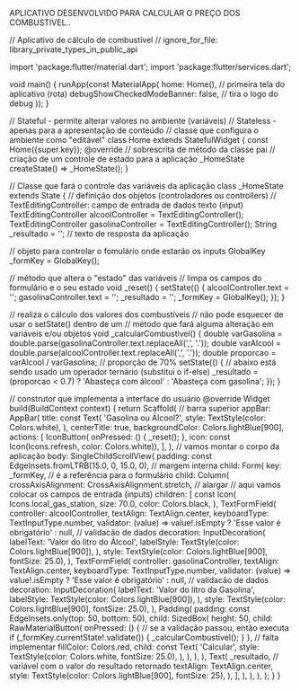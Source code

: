 APLICATIVO DESENVOLVIDO PARA CALCULAR O PREÇO DOS COMBUSTIVEL..

// Aplicativo de cálculo de combustível
// ignore_for_file: library_private_types_in_public_api

import 'package:flutter/material.dart';
import 'package:flutter/services.dart';

void main() {
  runApp(const MaterialApp(
    home: Home(), // primeira tela do aplicativo (rota)
    debugShowCheckedModeBanner: false, // tira o logo do debug
  ));
}

// Stateful  - permite alterar valores no ambiente (variáveis)
// Stateless - apenas para a apresentação de conteúdo
// classe que configura o ambiente como "editável"
class Home extends StatefulWidget {
  const Home({super.key});
  @override // sobrescrita de método da classe pai
  // criação de um controle de estado para a aplicação
  _HomeState createState() => _HomeState();
}

// Classe que fará o controle das variáveis da aplicação
class _HomeState extends State<Home> {
  // definição dos objetos (controladores ou controllers)
  // TextEditingController: campo de entrada de dados texto (input)
  TextEditingController alcoolController = TextEditingController();
  TextEditingController gasolinaController = TextEditingController();
  String _resultado = ''; // texto de resposta da aplicação

  // objeto para controlar o fomulário onde estarão os inputs
  GlobalKey<FormState> _formKey = GlobalKey<FormState>();

  // método que altera o "estado" das variáveis
  // limpa os campos do formulário e o seu estado
  void _reset() {
    setState(() {
      alcoolController.text = '';
      gasolinaController.text = '';
      _resultado = '';
      _formKey = GlobalKey<FormState>();
    });
  }

  // realiza o cálculo dos valores dos combustíveis
  // não pode esquecer de usar o setState() dentro de um
  // método que fará alguma alteração em variáveis e/ou objetos
  void _calcularCombustivel() {
    double varGasolina =
        double.parse(gasolinaController.text.replaceAll(',', '.'));
    double varAlcool = double.parse(alcoolController.text.replaceAll(',', '.'));
    double proporcao = varAlcool / varGasolina; // proporção de 70%
    setState(() {
      // abaixo está sendo usado um operador ternário (substitui o if-else)
      _resultado =
          (proporcao < 0.7) ? 'Abasteça com álcool' : 'Abasteça com gasolina';
    });
  }

  // construtor que implementa a interface do usuário
  @override
  Widget build(BuildContext context) {
    return Scaffold(
      // barra superior
      appBar: AppBar(
        title: const Text(
          'Gasolina ou Álcool?',
          style: TextStyle(color: Colors.white),
        ),
        centerTitle: true,
        backgroundColor: Colors.lightBlue[900],
        actions: <Widget>[
          IconButton(
              onPressed: () {
                _reset();
              },
              icon: const Icon(Icons.refresh, color: Colors.white)),
        ],
      ),
      // vamos montar o corpo da aplicação
      body: SingleChildScrollView(
        padding: const EdgeInsets.fromLTRB(15.0, 0, 15.0, 0), // margem interna
        child: Form(
          key: _formKey, // é a referência para o formulário
          child: Column(
            crossAxisAlignment: CrossAxisAlignment.stretch, // alargar
            // aqui vamos colocar os campos de entrada (inputs)
            children: <Widget>[
              const Icon(
                Icons.local_gas_station,
                size: 70.0,
                color: Colors.black,
              ),
              TextFormField(
                controller: alcoolController,
                textAlign: TextAlign.center,
                keyboardType: TextInputType.number,
                validator: (value) => value!.isEmpty
                    ? 'Esse valor é obrigatório'
                    : null, // validacão de dados
                decoration: InputDecoration(
                  labelText: 'Valor do litro do Álcool',
                  labelStyle: TextStyle(color: Colors.lightBlue[900]),
                ),
                style: TextStyle(color: Colors.lightBlue[900], fontSize: 25.0),
              ),
              TextFormField(
                controller: gasolinaController,
                textAlign: TextAlign.center,
                keyboardType: TextInputType.number,
                validator: (value) => value!.isEmpty
                    ? 'Esse valor é obrigatório'
                    : null, // validacão de dados
                decoration: InputDecoration(
                  labelText: 'Valor do litro da Gasolina',
                  labelStyle: TextStyle(color: Colors.lightBlue[900]),
                ),
                style: TextStyle(color: Colors.lightBlue[900], fontSize: 25.0),
              ),
              Padding(
                padding: const EdgeInsets.only(top: 50, bottom: 50),
                child: SizedBox(
                  height: 50,
                  child: RawMaterialButton(
                    onPressed: () {
                      // se a validação passou, então executa
                      if (_formKey.currentState!.validate()) {
                        _calcularCombustivel();
                      }
                    }, // falta implementar
                    fillColor: Colors.red,
                    child: const Text(
                      'Calcular',
                      style: TextStyle(color: Colors.white, fontSize: 25.0),
                    ),
                  ),
                ),
              ),
              Text(
                _resultado, // variável com o valor do resultado retornado
                textAlign: TextAlign.center,
                style: TextStyle(color: Colors.lightBlue[900], fontSize: 25),
              ),
            ],
          ),
        ),
      ),
    );
  }
}
